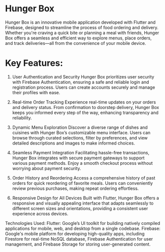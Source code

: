 # Hunger Box
Hunger Box is an innovative mobile application developed with Flutter and Firebase, designed to streamline the process of food ordering and delivery. Whether you're craving a quick bite or planning a meal with friends, Hunger Box offers a seamless and efficient way to explore menus, place orders, and track deliveries—all from the convenience of your mobile device.

# Key Features:
1. User Authentication and Security
Hunger Box prioritizes user security with Firebase Authentication, ensuring a safe and reliable login and registration process. Users can create accounts securely and manage their profiles with ease.

2. Real-time Order Tracking
Experience real-time updates on your orders and delivery status. From confirmation to doorstep delivery, Hunger Box keeps you informed every step of the way, enhancing transparency and reliability.

3. Dynamic Menu Exploration
Discover a diverse range of dishes and cuisines with Hunger Box’s customizable menu interface. Users can browse through curated selections, filter by preferences, and view detailed descriptions and images to make informed choices.

4. Seamless Payment Integration
Facilitating hassle-free transactions, Hunger Box integrates with secure payment gateways to support various payment methods. Enjoy a smooth checkout process without worrying about payment security.

5. Order History and Reordering
Access a comprehensive history of past orders for quick reordering of favorite meals. Users can conveniently review previous purchases, making repeat ordering effortless.

6. Responsive Design for All Devices
Built with Flutter, Hunger Box offers a responsive and visually appealing interface that adapts seamlessly to different screen sizes and orientations, providing a consistent user experience across devices.

Technologies Used:
Flutter: Google’s UI toolkit for building natively compiled applications for mobile, web, and desktop from a single codebase.
Firebase: Google's mobile platform for developing high-quality apps, including Firestore for real-time NoSQL database, Firebase Authentication for user management, and Firebase Storage for storing user-generated content.
